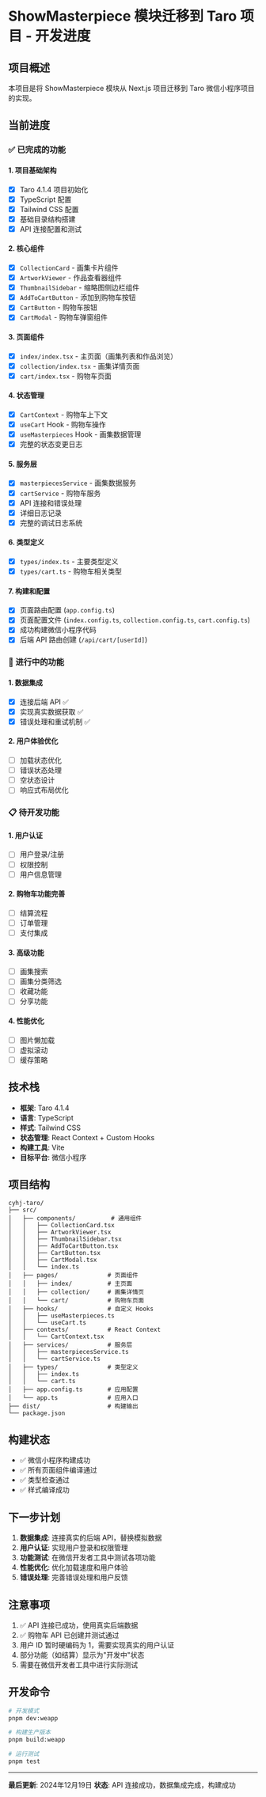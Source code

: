 # ShowMasterpiece 模块迁移到 Taro 项目 - 开发进度

## 项目概述

本项目是将 ShowMasterpiece 模块从 Next.js 项目迁移到 Taro 微信小程序项目的实现。

## 当前进度

### ✅ 已完成的功能

#### 1. 项目基础架构
- [x] Taro 4.1.4 项目初始化
- [x] TypeScript 配置
- [x] Tailwind CSS 配置
- [x] 基础目录结构搭建
- [x] API 连接配置和测试

#### 2. 核心组件
- [x] `CollectionCard` - 画集卡片组件
- [x] `ArtworkViewer` - 作品查看器组件
- [x] `ThumbnailSidebar` - 缩略图侧边栏组件
- [x] `AddToCartButton` - 添加到购物车按钮
- [x] `CartButton` - 购物车按钮
- [x] `CartModal` - 购物车弹窗组件

#### 3. 页面组件
- [x] `index/index.tsx` - 主页面（画集列表和作品浏览）
- [x] `collection/index.tsx` - 画集详情页面
- [x] `cart/index.tsx` - 购物车页面

#### 4. 状态管理
- [x] `CartContext` - 购物车上下文
- [x] `useCart` Hook - 购物车操作
- [x] `useMasterpieces` Hook - 画集数据管理
- [x] 完整的状态变更日志

#### 5. 服务层
- [x] `masterpiecesService` - 画集数据服务
- [x] `cartService` - 购物车服务
- [x] API 连接和错误处理
- [x] 详细日志记录
- [x] 完整的调试日志系统

#### 6. 类型定义
- [x] `types/index.ts` - 主要类型定义
- [x] `types/cart.ts` - 购物车相关类型

#### 7. 构建和配置
- [x] 页面路由配置 (`app.config.ts`)
- [x] 页面配置文件 (`index.config.ts`, `collection.config.ts`, `cart.config.ts`)
- [x] 成功构建微信小程序代码
- [x] 后端 API 路由创建 (`/api/cart/[userId]`)

### 🔄 进行中的功能

#### 1. 数据集成
- [x] 连接后端 API ✅
- [x] 实现真实数据获取 ✅
- [x] 错误处理和重试机制 ✅

#### 2. 用户体验优化
- [ ] 加载状态优化
- [ ] 错误状态处理
- [ ] 空状态设计
- [ ] 响应式布局优化

### 📋 待开发功能

#### 1. 用户认证
- [ ] 用户登录/注册
- [ ] 权限控制
- [ ] 用户信息管理

#### 2. 购物车功能完善
- [ ] 结算流程
- [ ] 订单管理
- [ ] 支付集成

#### 3. 高级功能
- [ ] 画集搜索
- [ ] 画集分类筛选
- [ ] 收藏功能
- [ ] 分享功能

#### 4. 性能优化
- [ ] 图片懒加载
- [ ] 虚拟滚动
- [ ] 缓存策略

## 技术栈

- **框架**: Taro 4.1.4
- **语言**: TypeScript
- **样式**: Tailwind CSS
- **状态管理**: React Context + Custom Hooks
- **构建工具**: Vite
- **目标平台**: 微信小程序

## 项目结构

```
cyhj-taro/
├── src/
│   ├── components/          # 通用组件
│   │   ├── CollectionCard.tsx
│   │   ├── ArtworkViewer.tsx
│   │   ├── ThumbnailSidebar.tsx
│   │   ├── AddToCartButton.tsx
│   │   ├── CartButton.tsx
│   │   ├── CartModal.tsx
│   │   └── index.ts
│   ├── pages/              # 页面组件
│   │   ├── index/          # 主页面
│   │   ├── collection/     # 画集详情页
│   │   └── cart/           # 购物车页面
│   ├── hooks/              # 自定义 Hooks
│   │   ├── useMasterpieces.ts
│   │   └── useCart.ts
│   ├── contexts/           # React Context
│   │   └── CartContext.tsx
│   ├── services/           # 服务层
│   │   ├── masterpiecesService.ts
│   │   └── cartService.ts
│   ├── types/              # 类型定义
│   │   ├── index.ts
│   │   └── cart.ts
│   ├── app.config.ts       # 应用配置
│   └── app.ts              # 应用入口
├── dist/                   # 构建输出
└── package.json
```

## 构建状态

- ✅ 微信小程序构建成功
- ✅ 所有页面组件编译通过
- ✅ 类型检查通过
- ✅ 样式编译成功

## 下一步计划

1. **数据集成**: 连接真实的后端 API，替换模拟数据
2. **用户认证**: 实现用户登录和权限管理
3. **功能测试**: 在微信开发者工具中测试各项功能
4. **性能优化**: 优化加载速度和用户体验
5. **错误处理**: 完善错误处理和用户反馈

## 注意事项

1. ✅ API 连接已成功，使用真实后端数据
2. ✅ 购物车 API 已创建并测试通过
3. 用户 ID 暂时硬编码为 1，需要实现真实的用户认证
4. 部分功能（如结算）显示为"开发中"状态
5. 需要在微信开发者工具中进行实际测试

## 开发命令

```bash
# 开发模式
pnpm dev:weapp

# 构建生产版本
pnpm build:weapp

# 运行测试
pnpm test
```

---

**最后更新**: 2024年12月19日
**状态**: API 连接成功，数据集成完成，构建成功 